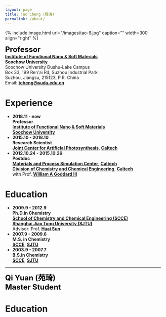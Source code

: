 ```yaml
---
layout: page
title: Tao Cheng (程涛)
permalink: /about/
---
```


<!-- {% include image.html url="/images/tao.jpg" caption="" width=300 align="right" %} -->
{% include image.html url="/images/tao-6.jpg" caption="" width=300 align="right" %}

<span style="color:black;font-size:18pt;font-weight:bold">Professor</span>  
[**Institute of Functional Nano & Soft Materials**](http://funsom.suda.edu.cn/)   
[**Soochow University**](http://www.suda.edu.cn/)   
Soochow University Dushu-Lake Campus  
Box 33, 199 Ren'ai Rd, Suzhou Industrial Park  
Suzhou, Jiangsu, 215123, P.R. China  
Email: [**tcheng@suda.edu.cn**](tcheng@suda.edu.cn)  

# Experience
- **2018.11 - now**  
**Professor**  
[**Institute of Functional Nano & Soft Materials**](http://funsom.suda.edu.cn/)   
[**Soochow University**](http://www.suda.edu.cn/)  
- **2015.10 - 2018.10**   
**Research Scientist**    
[**Joint Center for Artificial Photosynthesis**](https://solarfuelshub.org/), [**Caltech**](http://www.caltech.edu/)   
- **2012.10.24 - 2015.10.26**  
**Postdoc**  
[**Materials and Process Simulation Center**](http://www.wag.caltech.edu/), [**Caltech**](http://www.caltech.edu/)   
[**Division of Chemistry and Chemical Engineering**](http://cce.caltech.edu/), [**Caltech**](http://www.caltech.edu/)   
with Prof. [**William A Goddard III**](https://www.cce.caltech.edu/content/william-goddard)  

# Education
- **2009.9 - 2012.9**  
**Ph.D.in Chemistry**  
[**School of Chemistry and Chemical Engineering (SCCE)**](http://scce.sjtu.edu.cn/)  
[**Shanghai Jiao Tong University (SJTU)**](https://www.sjtu.edu.cn/)    
Advisor: Prof. [**Huai Sun**](http://sun.sjtu.edu.cn/)
- **2007.9 - 2009.6**  
**M.S. in Chemistry**     
[**SCCE**](http://scce.sjtu.edu.cn/), [**SJTU**](https://www.sjtu.edu.cn/)    
- **2003.9 - 2007.7**  
**B.S.in Chemistry**   
[**SCCE**](http://scce.sjtu.edu.cn/), [**SJTU**](https://www.sjtu.edu.cn/)    

---
<span style="color:black;font-size:18pt;font-weight:bold">Qi Yuan (苑琦)</span>  
<span style="color:black;font-size:18pt;font-weight:bold">Master Student</span>  
# Education

